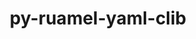 ---
title: "py-ruamel-yaml-clib"
layout: cache
categories: [package, develop]
meta: {"compilers": ["gcc@=11.4.0", "oneapi@=2024.2.1"], "num_specs": 21, "num_specs_by_stack": {"e4s": 7, "e4s-neoverse-v2": 7, "e4s-oneapi": 7, "root": 21}, "oss": ["ubuntu22.04"], "platforms": ["linux"], "stacks": ["e4s", "e4s-neoverse-v2", "e4s-oneapi", "root"], "targets": ["neoverse_v2", "x86_64_v3"], "versions": ["0.2.12"]}
spec_details: [{"compiler": "gcc@=11.4.0", "hash": "27nkwla76sv77ifiifcj2kxsvhkonuih", "os": "ubuntu22.04", "platform": "linux", "size": "-", "stacks": ["e4s-neoverse-v2", "root"], "target": "neoverse_v2", "variants": ["build_system=python_pip"], "versions": ["0.2.12"]}, {"compiler": "gcc@=11.4.0", "hash": "2oqenhf6qciyxa4xschvddodtvh5i37r", "os": "ubuntu22.04", "platform": "linux", "size": "-", "stacks": ["e4s", "root"], "target": "x86_64_v3", "variants": ["build_system=python_pip"], "versions": ["0.2.12"]}, {"compiler": "gcc@=11.4.0", "hash": "4b7npcrv7l3odt6k6qm4jtiimvoj7rnm", "os": "ubuntu22.04", "platform": "linux", "size": "-", "stacks": ["e4s-neoverse-v2", "root"], "target": "neoverse_v2", "variants": ["build_system=python_pip"], "versions": ["0.2.12"]}, {"compiler": "gcc@=11.4.0", "hash": "6e6gfxuvahm36v2c2qiuvgfiipoiyzx3", "os": "ubuntu22.04", "platform": "linux", "size": "-", "stacks": ["e4s", "root"], "target": "x86_64_v3", "variants": ["build_system=python_pip"], "versions": ["0.2.12"]}, {"compiler": "oneapi@=2024.2.1", "hash": "7nq4c42cxk4gpjdqsgm5er3ntvknj5vf", "os": "ubuntu22.04", "platform": "linux", "size": "-", "stacks": ["e4s-oneapi", "root"], "target": "x86_64_v3", "variants": ["build_system=python_pip"], "versions": ["0.2.12"]}, {"compiler": "oneapi@=2024.2.1", "hash": "7xnvom4unltpyuwg7275kfoe6eaxtle2", "os": "ubuntu22.04", "platform": "linux", "size": "-", "stacks": ["e4s-oneapi", "root"], "target": "x86_64_v3", "variants": ["build_system=python_pip"], "versions": ["0.2.12"]}, {"compiler": "gcc@=11.4.0", "hash": "aqa2vpj4kppgexe2fqxj7ysrlro7krvt", "os": "ubuntu22.04", "platform": "linux", "size": "-", "stacks": ["e4s", "root"], "target": "x86_64_v3", "variants": ["build_system=python_pip"], "versions": ["0.2.12"]}, {"compiler": "oneapi@=2024.2.1", "hash": "dgtwqbgt3kftilztmxyeekpcwn5iwluo", "os": "ubuntu22.04", "platform": "linux", "size": "-", "stacks": ["e4s-oneapi", "root"], "target": "x86_64_v3", "variants": ["build_system=python_pip"], "versions": ["0.2.12"]}, {"compiler": "oneapi@=2024.2.1", "hash": "dphwciikiettll77st33kgsjr5pvto6o", "os": "ubuntu22.04", "platform": "linux", "size": "-", "stacks": ["e4s-oneapi", "root"], "target": "x86_64_v3", "variants": ["build_system=python_pip"], "versions": ["0.2.12"]}, {"compiler": "gcc@=11.4.0", "hash": "iov4lt5h567o4fdwshznmy2tygx25yui", "os": "ubuntu22.04", "platform": "linux", "size": "-", "stacks": ["e4s", "root"], "target": "x86_64_v3", "variants": ["build_system=python_pip"], "versions": ["0.2.12"]}, {"compiler": "oneapi@=2024.2.1", "hash": "j3bcxo3sflektljoy5nuzb5ae3k3j6by", "os": "ubuntu22.04", "platform": "linux", "size": "-", "stacks": ["e4s-oneapi", "root"], "target": "x86_64_v3", "variants": ["build_system=python_pip"], "versions": ["0.2.12"]}, {"compiler": "oneapi@=2024.2.1", "hash": "mghpepkyg423makkothr2tcmrkqxp36b", "os": "ubuntu22.04", "platform": "linux", "size": "-", "stacks": ["e4s-oneapi", "root"], "target": "x86_64_v3", "variants": ["build_system=python_pip"], "versions": ["0.2.12"]}, {"compiler": "gcc@=11.4.0", "hash": "msoelznflu5ei2qza4ujsocb5nj5cntp", "os": "ubuntu22.04", "platform": "linux", "size": "-", "stacks": ["e4s-neoverse-v2", "root"], "target": "neoverse_v2", "variants": ["build_system=python_pip"], "versions": ["0.2.12"]}, {"compiler": "gcc@=11.4.0", "hash": "onoyamidwkxpn4f45c7fzgawp4aj7dpl", "os": "ubuntu22.04", "platform": "linux", "size": "-", "stacks": ["e4s-neoverse-v2", "root"], "target": "neoverse_v2", "variants": ["build_system=python_pip"], "versions": ["0.2.12"]}, {"compiler": "gcc@=11.4.0", "hash": "p6guvwsbm22cabzkcrs4i57vkffax72l", "os": "ubuntu22.04", "platform": "linux", "size": "-", "stacks": ["e4s", "root"], "target": "x86_64_v3", "variants": ["build_system=python_pip"], "versions": ["0.2.12"]}, {"compiler": "gcc@=11.4.0", "hash": "undpiargfa3b6n2vjysdaksye33ldwxt", "os": "ubuntu22.04", "platform": "linux", "size": "-", "stacks": ["e4s", "root"], "target": "x86_64_v3", "variants": ["build_system=python_pip"], "versions": ["0.2.12"]}, {"compiler": "gcc@=11.4.0", "hash": "vzhl6jf6gdieqvfnmj3cseo3ejnzhmqj", "os": "ubuntu22.04", "platform": "linux", "size": "-", "stacks": ["e4s-neoverse-v2", "root"], "target": "neoverse_v2", "variants": ["build_system=python_pip"], "versions": ["0.2.12"]}, {"compiler": "gcc@=11.4.0", "hash": "w2suptamaerirzpakloeu6cmxe35tfyi", "os": "ubuntu22.04", "platform": "linux", "size": "-", "stacks": ["e4s", "root"], "target": "x86_64_v3", "variants": ["build_system=python_pip"], "versions": ["0.2.12"]}, {"compiler": "oneapi@=2024.2.1", "hash": "yfpymmhfzeti3eaotllvqjrg5hpyvodh", "os": "ubuntu22.04", "platform": "linux", "size": "-", "stacks": ["e4s-oneapi", "root"], "target": "x86_64_v3", "variants": ["build_system=python_pip"], "versions": ["0.2.12"]}, {"compiler": "gcc@=11.4.0", "hash": "yzuidq4fqzzj2s5fxti7fafzf53clzgk", "os": "ubuntu22.04", "platform": "linux", "size": "-", "stacks": ["e4s-neoverse-v2", "root"], "target": "neoverse_v2", "variants": ["build_system=python_pip"], "versions": ["0.2.12"]}, {"compiler": "gcc@=11.4.0", "hash": "zlgeajx3ctw25i2u7ql4l56mpd6wdz6j", "os": "ubuntu22.04", "platform": "linux", "size": "-", "stacks": ["e4s-neoverse-v2", "root"], "target": "neoverse_v2", "variants": ["build_system=python_pip"], "versions": ["0.2.12"]}]
---
